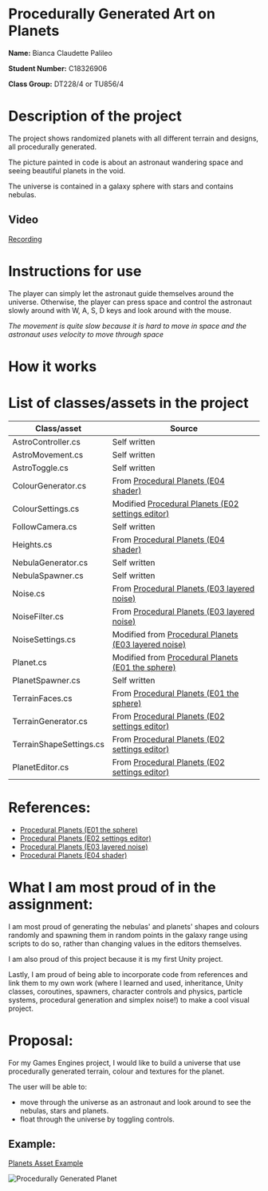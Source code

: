 # Procedurally Generated Art on Planets

**Name:** Bianca Claudette Palileo

**Student Number:** C18326906

**Class Group:** DT228/4 or TU856/4


# Description of the project
The project shows randomized planets with all different terrain and designs, all procedurally generated.

The picture painted in code is about an astronaut wandering space and seeing beautiful planets in the void.

The universe is contained in a galaxy sphere with stars and contains nebulas.

<!-- The planets are to orbit around each other in a 3D environment and spin. -->

## Video
[Recording]()


# Instructions for use
The player can simply let the astronaut guide themselves around the universe.
Otherwise, the player can press space and control the astronaut slowly around with W, A, S, D keys and look around with the mouse.

*The movement is quite slow because it is hard to move in space and the astronaut uses velocity to move through space*


# How it works



# List of classes/assets in the project

| Class/asset | Source |
|-----------|-----------|
| AstroController.cs | Self written |
| AstroMovement.cs | Self written |
| AstroToggle.cs | Self written |
| ColourGenerator.cs | From [Procedural Planets (E04 shader)](https://www.youtube.com/watch?v=itnLOlQ2QFo) |
| ColourSettings.cs | Modified [Procedural Planets (E02 settings editor)](https://www.youtube.com/watch?v=LyV7cEQyZMk&t=1s) |
| FollowCamera.cs | Self written |
| Heights.cs | From [Procedural Planets (E04 shader)](https://www.youtube.com/watch?v=itnLOlQ2QFo) |
| NebulaGenerator.cs | Self written |
| NebulaSpawner.cs | Self written |
| Noise.cs | From [Procedural Planets (E03 layered noise)](https://www.youtube.com/watch?v=uY9PAcNMu8s) |
| NoiseFilter.cs | From [Procedural Planets (E03 layered noise)](https://www.youtube.com/watch?v=uY9PAcNMu8s) |
| NoiseSettings.cs | Modified from [Procedural Planets (E03 layered noise)](https://www.youtube.com/watch?v=uY9PAcNMu8s) |
| Planet.cs | Modified from [Procedural Planets (E01 the sphere)](https://www.youtube.com/watch?v=QN39W020LqU) |
| PlanetSpawner.cs | Self written |
| TerrainFaces.cs | From [Procedural Planets (E01 the sphere)](https://www.youtube.com/watch?v=QN39W020LqU) |
| TerrainGenerator.cs | From [Procedural Planets (E02 settings editor)](https://www.youtube.com/watch?v=LyV7cEQyZMk&t=1s) |
| TerrainShapeSettings.cs | From [Procedural Planets (E02 settings editor)](https://www.youtube.com/watch?v=LyV7cEQyZMk&t=1s) |
| PlanetEditor.cs | From [Procedural Planets (E02 settings editor)](https://www.youtube.com/watch?v=LyV7cEQyZMk&t=1s) |


# References:
* [Procedural Planets (E01 the sphere)](https://www.youtube.com/watch?v=QN39W020LqU)
* [Procedural Planets (E02 settings editor)](https://www.youtube.com/watch?v=LyV7cEQyZMk&t=1s)
* [Procedural Planets (E03 layered noise)](https://www.youtube.com/watch?v=uY9PAcNMu8s)
* [Procedural Planets (E04 shader)](https://www.youtube.com/watch?v=itnLOlQ2QFo)

# What I am most proud of in the assignment:
I am most proud of generating the nebulas' and planets' shapes and colours randomly and spawning them in random points in the galaxy range using scripts to do so, rather than changing values in the editors themselves.

I am also proud of this project because it is my first Unity project.

Lastly, I am proud of being able to incorporate code from references and link them to my own work (where I learned and used, inheritance, Unity classes, coroutines, spawners, character controls and physics, particle systems, procedural generation and simplex noise!) to make a cool visual project.


# Proposal:
<!-- For my Games Engines project, I would like to build a universe that uses procedurally generated art for the planet textures. -->
For my Games Engines project, I would like to build a universe that use procedurally generated terrain, colour and textures for the planet.

The user will be able to:
<!-- * reset/create a new universe with a button. -->
<!-- * change how the universe would look and move by changing the list of variables using scrollbars. -->
* move through the universe as an astronaut and look around to see the nebulas, stars and planets.
* float through the universe by toggling controls.

## Example:
[Planets Asset Example](https://assetstore.unity.com/packages/3d/environments/sci-fi/procedural-planets-95581)

![Procedurally Generated Planet](https://assetstorev1-prd-cdn.unity3d.com/package-screenshot/b8a6573a-7541-4bf2-8c00-78c37f0ad0a4.webp)

<!-- ### Procedurally Generated Art Examples:
![ProcedurallyGeneratedArt1](https://user-images.githubusercontent.com/44236242/138449536-ba7e1356-97f7-4d1c-82ef-cd05056b827b.jpg)
![ProcedurallyGeneratedArt2](https://user-images.githubusercontent.com/44236242/138449548-31a6e617-bf43-42ed-8819-54f43aa0cd3f.jpg)
![ProcedurallyGeneratedArt3](https://user-images.githubusercontent.com/44236242/138449556-1b5c8b1e-c6c1-4cac-b1e4-889bc0af82fd.png) -->
